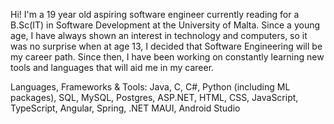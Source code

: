 Hi! I'm a 19 year old aspiring software engineer currently reading for a B.Sc(IT) in Software
Development at the University of Malta. Since a young age, I have always shown an interest in
technology and computers, so it was no surprise when at age 13, I decided that Software Engineering
will be my career path. Since then, I have been working on constantly learning new tools and languages
that will aid me in my career. 

Languages, Frameworks & Tools:
Java, C, C#, Python (including ML packages), SQL, MySQL, Postgres, ASP.NET, HTML, CSS, JavaScript, TypeScript, Angular, Spring, .NET MAUI, Android Studio
